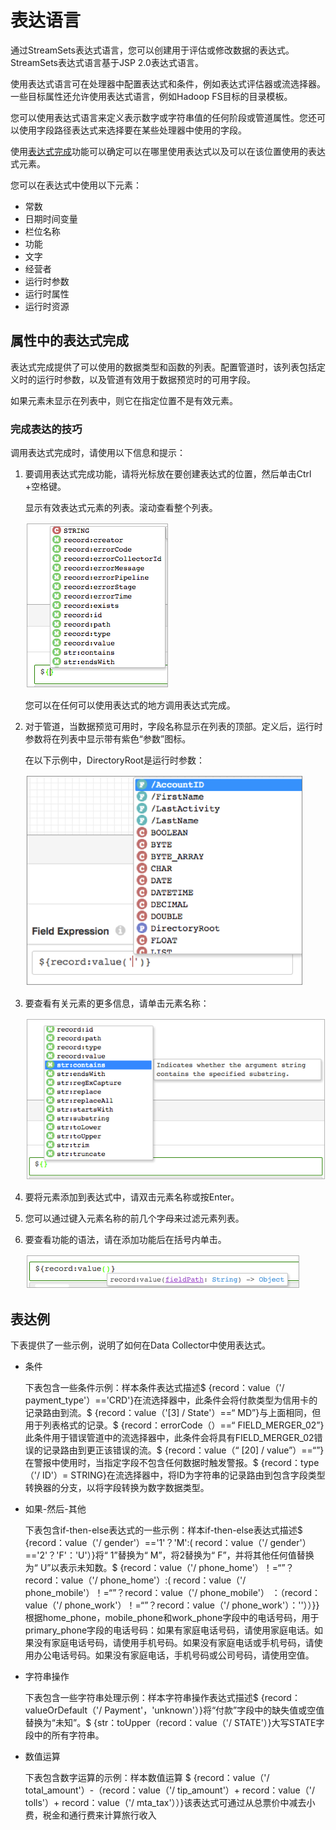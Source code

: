# 表达语言

通过StreamSets表达式语言，您可以创建用于评估或修改数据的表达式。StreamSets表达式语言基于JSP 2.0表达式语言。

使用表达式语言可在处理器中配置表达式和条件，例如表达式评估器或流选择器。一些目标属性还允许使用表达式语言，例如Hadoop FS目标的目录模板。

您可以使用表达式语言来定义表示数字或字符串值的任何阶段或管道属性。您还可以使用字段路径表达式来选择要在某些处理器中使用的字段。

使用[表达式完成](https://streamsets.com/documentation/controlhub/latest/help/datacollector/UserGuide/Expression_Language/ExpressionLanguage_overview.html#concept_tns_krz_sr)功能可以确定可以在哪里使用表达式以及可以在该位置使用的表达式元素。

您可以在表达式中使用以下元素：

- 常数
- 日期时间变量
- 栏位名称
- 功能
- 文字
- 经营者
- 运行时参数
- 运行时属性
- 运行时资源

## 属性中的表达式完成

表达式完成提供了可以使用的数据类型和函数的列表。配置管道时，该列表包括定义时的运行时参数，以及管道有效用于数据预览时的可用字段。

如果元素未显示在列表中，则它在指定位置不是有效元素。

### 完成表达的技巧

调用表达式完成时，请使用以下信息和提示：

1. 要调用表达式完成功能，请将光标放在要创建表达式的位置，然后单击Ctrl +空格键。

   显示有效表达式元素的列表。滚动查看整个列表。

   ![img](imgs/ExComp-List.png)

   您可以在任何可以使用表达式的地方调用表达式完成。

2. 对于管道，当数据预览可用时，字段名称显示在列表的顶部。定义后，运行时参数将在列表中显示带有紫色“参数”图标。

   在以下示例中，DirectoryRoot是运行时参数：

   ![img](imgs/ExComp-FieldsConstants.png)

3. 要查看有关元素的更多信息，请单击元素名称：

   ![img](imgs/ExComp-ListInfo.png)

4. 要将元素添加到表达式中，请双击元素名称或按Enter。

5. 您可以通过键入元素名称的前几个字母来过滤元素列表。

6. 要查看功能的语法，请在添加功能后在括号内单击。

   ![img](imgs/ExComp-Syntax.png)

## 表达例



下表提供了一些示例，说明了如何在Data Collector中使用表达式。

- 条件

  下表包含一些条件示例：样本条件表达式描述$ {record：value（'/ payment_type'）=='CRD'}在流选择器中，此条件会将付款类型为信用卡的记录路由到流。$ {record：value（'[3] / State'）==“ MD”}与上面相同，但用于列表格式的记录。$ {record：errorCode（）==“ FIELD_MERGER_02”}此条件用于错误管道中的流选择器中，此条件会将具有FIELD_MERGER_02错误的记录路由到更正该错误的流。$ {record：value（“ [20] / value”）==“”}在警报中使用时，当指定字段不包含任何数据时触发警报。$ {record：type（'/ ID'）= STRING}在流选择器中，将ID为字符串的记录路由到包含字段类型转换器的分支，以将字段转换为数字数据类型。

- 如果-然后-其他

  下表包含if-then-else表达式的一些示例：样本if-then-else表达式描述$ {record：value（'/ gender'）=='1'？'M':( record：value（'/ gender'）=='2'？'F'：'U'）}将“ 1”替换为“ M”，将2替换为“ F”，并将其他任何值替换为“ U”以表示未知数。$ {record：value（'/ phone_home'）！=“”？record：value（'/ phone_home'）:( record：value（'/ phone_mobile'）！=“”？record：value（'/ phone_mobile'） ：（record：value（'/ phone_work'）！=“”？record：value（'/ phone_work'）：''））}}根据home_phone，mobile_phone和work_phone字段中的电话号码，用于primary_phone字段的电话号码：如果有家庭电话号码，请使用家庭电话。如果没有家庭电话号码，请使用手机号码。如果没有家庭电话或手机号码，请使用办公电话号码。如果没有家庭电话，手机号码或公司号码，请使用空值。

- 字符串操作

  下表包含一些字符串处理示例：样本字符串操作表达式描述$ {record：valueOrDefault（'/ Payment'，'unknown'）}将“付款”字段中的缺失值或空值替换为“未知”。$ {str：toUpper（record：value（'/ STATE'）}大写STATE字段中的所有字符串。

- 数值运算

  下表包含数字运算的示例：样本数值运算 $ {record：value（'/ total_amount'）-（record：value（'/ tip_amount'）+ record：value（'/ tolls'）+ record：value（'/ mta_tax'））}该表达式可通过从总票价中减去小费，税金和通行费来计算旅行收入